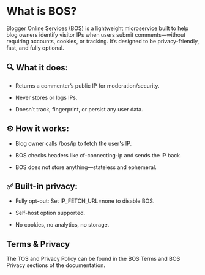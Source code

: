# What is BOS?
Blogger Online Services (BOS) is a lightweight microservice built to help blog owners identify visitor IPs when users submit comments—without requiring accounts, cookies, or tracking. It’s designed to be privacy-friendly, fast, and fully optional.

## 🔍 What it does:
- Returns a commenter’s public IP for moderation/security.

- Never stores or logs IPs.

- Doesn’t track, fingerprint, or persist any user data.

## ⚙️ How it works:
- Blog owner calls /bos/ip to fetch the user's IP.

- BOS checks headers like cf-connecting-ip and sends the IP back.

- BOS does not store anything—stateless and ephemeral.

## ✅ Built-in privacy:
- Fully opt-out: Set IP_FETCH_URL=none to disable BOS.

- Self-host option supported.

- No cookies, no analytics, no storage.

## Terms & Privacy

The TOS and Privacy Policy can be found in the BOS Terms and BOS Privacy sections of the documentation.